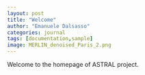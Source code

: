 ```yaml
---
layout: post
title: "Welcome"
author: "Emanuele Dalsasso"
categories: journal
tags: [documentation,sample]
image: MERLIN_denoised_Paris_2.png
---
```


Welcome to the homepage of ASTRAL project.
